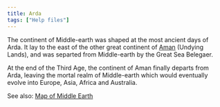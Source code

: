 ```yaml
---
title: Arda
tags: ["Help files"]
---
```

The continent of Middle-earth was shaped at the most ancient days of
Arda. It lay to the east of the other great continent of
[Aman](Aman "wikilink") (Undying Lands), and was separted from
Middle-earth by the Great Sea Belegaer.

At the end of the Third Age, the continent of Aman finally departs from
Arda, leaving the mortal realm of Middle-earth which would eventually
evolve into Europe, Asia, Africa and Australia.

See also: [Map of Middle Earth](Location "wikilink")

